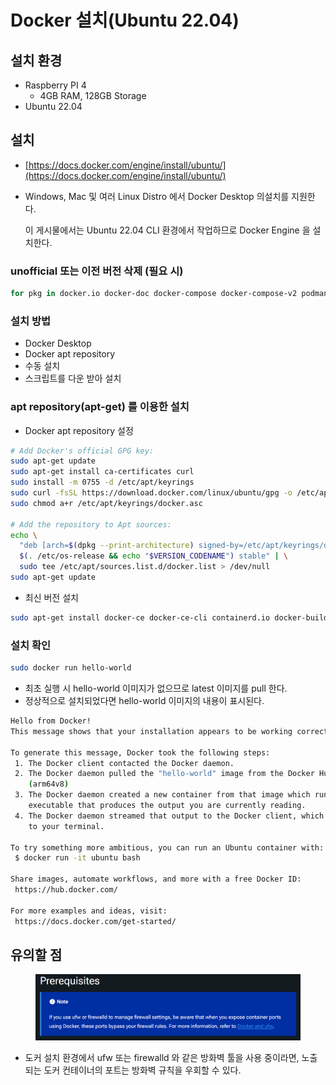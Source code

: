 # Docker 설치(Ubuntu 22.04)

## 설치 환경

* Raspberry PI 4
  * 4GB RAM, 128GB Storage
* Ubuntu 22.04



## 설치

* [https://docs.docker.com/engine/install/ubuntu/](https://docs.docker.com/engine/install/ubuntu/)
*   Windows, Mac 및 여러 Linux Distro 에서 Docker Desktop 의설치를 지원한다.

    이 게시물에서는 Ubuntu 22.04 CLI 환경에서 작업하므로 Docker Engine 을 설치한다.

### unofficial 또는 이전 버전 삭제 (필요 시)

```bash
for pkg in docker.io docker-doc docker-compose docker-compose-v2 podman-docker containerd runc; do sudo apt-get remove $pkg; done
```



### 설치  방법

* Docker Desktop
* Docker apt repository
* 수동 설치
* 스크립트를 다운 받아 설치



### apt repository(apt-get) 를 이용한 설치

* Docker apt repository 설정

```bash
# Add Docker's official GPG key:
sudo apt-get update
sudo apt-get install ca-certificates curl
sudo install -m 0755 -d /etc/apt/keyrings
sudo curl -fsSL https://download.docker.com/linux/ubuntu/gpg -o /etc/apt/keyrings/docker.asc
sudo chmod a+r /etc/apt/keyrings/docker.asc

# Add the repository to Apt sources:
echo \
  "deb [arch=$(dpkg --print-architecture) signed-by=/etc/apt/keyrings/docker.asc] https://download.docker.com/linux/ubuntu \
  $(. /etc/os-release && echo "$VERSION_CODENAME") stable" | \
  sudo tee /etc/apt/sources.list.d/docker.list > /dev/null
sudo apt-get update
```

* 최신 버전 설치

```sh
sudo apt-get install docker-ce docker-ce-cli containerd.io docker-buildx-plugin docker-compose-plugin
```



### 설치 확인

```bash
sudo docker run hello-world
```

* 최초 실행 시 hello-world 이미지가 없으므로 latest 이미지를 pull 한다.
* 정상적으로 설치되었다면 hello-world 이미지의 내용이 표시된다.

```bash
Hello from Docker!
This message shows that your installation appears to be working correctly.

To generate this message, Docker took the following steps:
 1. The Docker client contacted the Docker daemon.
 2. The Docker daemon pulled the "hello-world" image from the Docker Hub.
    (arm64v8)
 3. The Docker daemon created a new container from that image which runs the
    executable that produces the output you are currently reading.
 4. The Docker daemon streamed that output to the Docker client, which sent it
    to your terminal.

To try something more ambitious, you can run an Ubuntu container with:
 $ docker run -it ubuntu bash

Share images, automate workflows, and more with a free Docker ID:
 https://hub.docker.com/

For more examples and ideas, visit:
 https://docs.docker.com/get-started/
```



## 유의할 점

<figure><img src="../../.gitbook/assets/image (16).png" alt=""><figcaption></figcaption></figure>

* 도커 설치 환경에서 ufw 또는 firewalld 와 같은 방화벽 툴을 사용 중이라면, 노출되는 도커 컨테이너의 포트는 방화벽 규칙을 우회할 수 있다.
